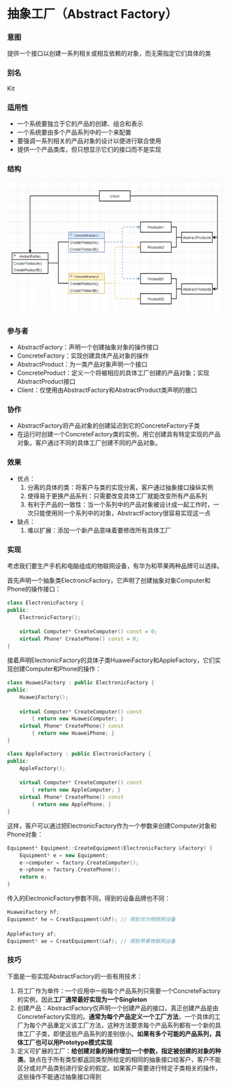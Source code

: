 # 抽象工厂（Abstract Factory）

### 意图

提供一个接口以创建一系列相关或相互依赖的对象，而无需指定它们具体的类

### 别名

Kit

### 适用性

- 一个系统要独立于它的产品的创建、组合和表示
- 一个系统要由多个产品系列中的一个来配置
- 要强调一系列相关的产品对象的设计以便进行联合使用
- 提供一个产品类库，但只想显示它们的接口而不是实现

### 结构

![抽象工厂结构图](/image/抽象工厂结构图.png)

### 参与者

- AbstractFactory：声明一个创建抽象对象的操作接口
- ConcreteFactory：实现创建具体产品对象的操作
- AbstractProduct：为一类产品对象声明一个接口
- ConcreteProduct：定义一个将被相应的具体工厂创建的产品对象；实现AbstractProduct接口
- Client：仅使用由AbstractFactory和AbstractProduct类声明的接口

### 协作

- AbstractFactory将产品对象的创建延迟到它的ConcreteFactory子类
- 在运行时创建一个ConcreteFactory类的实例，用它创建具有特定实现的产品对象。客户通过不同的具体工厂创建不同的产品对象。

### 效果

- 优点：
  1. 分离的具体的类：将客户与类的实现分离，客户通过抽象接口操纵实例
  2. 使得易于更换产品系列：只需要改变具体工厂就能改变所有产品系列
  3. 有利于产品的一致性：当一个系列中的产品对象被设计成一起工作时，一次只能使用同一个系列中的对象，AbstractFactory很容易实现这一点
- 缺点：
  1. 难以扩展：添加一个新产品意味着要修改所有具体工厂

### 实现

考虑我们要生产手机和电脑组成的物联网设备，有华为和苹果两种品牌可以选择。

首先声明一个抽象类ElectronicFactory，它声明了创建抽象对象Computer和Phone的操作接口：

```c++
class ElectronicFactory {
public:
    ElectronicFactory();
    
    virtual Computer* CreateComputer() const = 0;
    virtual Phone* CreatePhone() const = 0;
}
```

接着声明ElectronicFactory的具体子类HuaweiFactory和AppleFactory，它们实现创建Computer和Phone的操作：

```c++
class HuaweiFactory : public ElectronicFactory {
public:
    HuaweiFactory();
    
    virtual Computer* CreateComputer() const
    	{ return new HuaweiComputer; }
    virtual Phone* CreatePhone() const
    	{ return new HuaweiPhone; }
}
```

```c++
class AppleFactory : public ElectronicFactory {
public:
    AppleFactory();
    
    virtual Computer* CreateComputer() const
    	{ return new AppleComputer; }
    virtual Phone* CreatePhone() const
    	{ return new ApplePhone; }
}
```

这样，客户可以通过把ElectronicFactory作为一个参数来创建Computer对象和Phone对象：

```c++
Equipment* Equipment::CreateEquipment(ElectronicFactory &factory) {
    Equipment* e = new Equipment;
    e->computer = factory.CreateComputer();
    e->phone = factory.CreatePhone();
    return e;
}
```

传入的ElectronicFactory参数不同，得到的设备品牌也不同：

```c++
HuaweiFactory hf;
Equipment* he = CreatEquipment(&hf); // 得到华为物联网设备

AppleFactory af;
Equipment* ae = CreatEquipment(&af); // 得到苹果物联网设备
```

### 技巧

下面是一些实现AbstractFactory的一些有用技术：

1. 将工厂作为单件：一个应用中一般每个产品系列只需要一个ConcreteFactory的实例，因此**工厂通常最好实现为一个Singleton**
2. 创建产品：AbstractFactory仅声明一个创建产品的接口，真正创建产品是由ConcreteFactory实现的。**通常为每个产品定义一个工厂方法**，一个具体的工厂为每个产品重定义该工厂方法，这种方法要求每个产品系列都有一个新的具体工厂子类，即使这些产品系列的差别很小。**如果有多个可能的产品系列，具体工厂也可以用Prototype模式实现**
3. 定义可扩展的工厂：**给创建对象的操作增加一个参数，指定被创建的对象的种类**。缺点在于所有类型都返回类型所给定的相同的抽象接口给客户，客户不能区分或对产品类别进行安全的假定。如果客户需要进行特定子类相关的操作，这些操作不能通过抽象接口得到